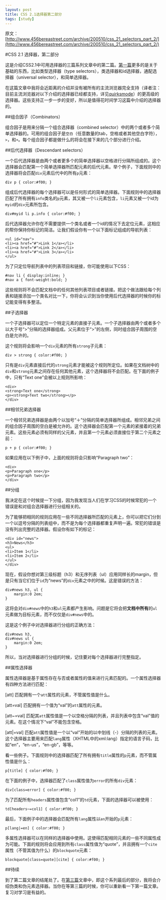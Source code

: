 ```yaml
---
layout: post
title: CSS 2.1选择器第二部分
tags: [study]
---
```


原文：[http://www.456bereastreet.com/archive/200510/css_21_selectors_part_2/](http://www.456bereastreet.com/archive/200510/css_21_selectors_part_2/)

#CSS 2.1 选择器，第二部分

这是介绍CSS2.1中可用选择器的三篇系列文章中的第二篇。[第一篇](/css-21-selectors-part-1.html)更多的是关于基础的东西，比如类型选择器（type selectors），类选择器和id选择器，通配选择器（universal selector），和简单选择器。

在这篇文章中我将会近距离的介绍并没有被所有的主流浏览器完全支持（译者注：目前主流浏览器对以下介绍的选择器已经都支持，详见[quirksmode](http://www.quirksmode.org/css/selectors/)）的更高级的选择器。这些支持正一步一步的变好，所以是值得花时间学习这篇中介绍的选择器的。

##组合因子（Combinators）

组合因子是用来分隔一个组合选择器（combined selector）中的两个或者多个简单选择器的。可用的组合因子是`空白`（任意数量的tab，空格或者其他空白字符），`>`，和`+`。每个组合因子都是做什么的将会在接下来的几个部分进行介绍。

##后代选择器（Descendant selectors）

一个后代选择器是由两个或者更多个的简单选择器以空格进行分隔所组成的。这个选择器会匹配第一个简单选择器所匹配元素的后代元素。举个例子，下面规则中的选择器将会匹配`div`元素后代中的所有`p`元素：

	div p { color:#f00; }

组成后代选择器的每个选择器可以是任何形式的简单选择器。下面规则中的选择器匹配了所有拥有`info`类名的`p`元素，其又被一个`li`元素包含，`li`元素又被一个id为`myid`的`div`元素所包含。

	div#myid li p.info { color:#f00; }

后代选择器允许你在不需要提供一个类名或者一个id的情况下去定位元素，这相应的帮你保持你标记的简洁。让我们假设你有一个以下面标记组成的导航列表：

	<ul id="nav">
	<li><a href="#">Link 1</a></li>
	<li><a href="#">Link 2</a></li>
	<li><a href="#">Link 3</a></li>
	</ul>
	
为了只定位导航列表中的列表项目和链接，你可能使用以下CSS：

	#nav li { display:inline; }
	#nav a { font-weight:bold; }

这些规则将不会匹配文档中的任何其他列表项目或者链接。把这个做法跟给每个列表和链接添加一个类名对比一下，你将会认识到当你使用后代选择器的时候你的标记能变得有多整洁。

##子选择器

一个子选择器可以定位一个特定元素的直接子元素。一个子选择器由两个或者多个以大于号“>”分隔的选择器组成。父元素位于“>”的左侧，同时组合因子周围的空白是允许的。

这个规则将会影响一个`div`元素的所有`strong`子元素：

	div > strong { color:#f00; }

只有是`div`元素直接后代的`strong`元素才能被这个规则所定位。如果在文档树中的`div`和`strong`元素之间存在任何其他元素，这个选择器将不会匹配。在下面的例子中，只有“Text one”会被以上规则所影响：

	<div>
	<strong>Text one</strong>
	<p><strong>Text two</strong></p>
	</div>

##相邻兄弟选择器

一个相邻兄弟选择器是由两个以加号“＋”分隔的简单选择器所组成。相邻兄弟之间的组合因子周围的空白是被允许的。这个选择器会匹配第一个元素的紧接着的兄弟元素。这些元素必须有同样的父元素，并且第一个元素必须直接位于第二个元素之前：

	p + p { color:#f00; }

如果应用在以下例子中，上面的规则将会只影响“Paragraph two”：

	<div>
	<p>Paragraph one</p>
	<p>Paragraph two</p>
	</div>

##分组

我决定在这个时候提一下分组，因为我发现当人们在学习CSS的时候常犯的一个错误是和对组合选择器进行分组相关的。

为了能够把相同的规则应用在一些不同选择器所匹配的元素上，你可以把它们分到一个以逗号分隔的列表组中，而不是为每个选择器都重复声明一遍。常犯的错误是没有列出完整的选择器。假设你有如下的标记：

	<div id="news">
	<h3>News</h3>
	<ul>
	<li>Item 1</li>
	<li>Item 2</li>
	</ul>
	</div>

现在，假设你想对第三级标题（h3）和无序列表（ul）应用同样长的margin，但是只有当它们位于`id`为“news”的`div`元素之中的时候。这是错误的方法：

	div#news h3, ul {
		margin:0 2em;
	}

这将会对`div#news`中的`h3`和`ul`元素都产生影响。问题是它将会把**文档中所有**的`ul`元素做为目标元素，而不仅仅是`div#news`中的。

这是这个例子中对选择器进行分组的正确方法：

	div#news h3,
	div#news ul {
		margin:0 2em;
	}

所以，当对选择器进行分组的时候，记住要对每个选择器进行完整指定。

##属性选择器

属性选择器是基于属性存在与否或者属性的值来进行元素匹配的。一个属性选择器有四种方法进行匹配：

[att]
匹配拥有一个`att`属性的元素，不管属性值是什么。

[att=val]
匹配拥有一个值为“val”的`att`属性的元素。

[att~=val]
匹配其`att`属性值是一个以空格分隔的列表，并且列表中包含“val”值的元素。在这个情况下“val”不能包含空格。

[att|=val]
匹配`att`属性值是一个以“val”开始的以中划线（-）分隔的列表的元素。这个选择器主要用来匹配`lang`属性（XHTML中的xml:lang）指定的语言子码，比如“en”，“en-us”，“en-gb”，等等。

看一些例子。下面规则中的选择器匹配了所有拥有`title`属性的`p`元素，而不管属性值是什么：

	p[title] { color:#f00; }

在下面的例子中，选择器匹配了`class`属性值为`error`的所有`div`元素：

	div[class=error] { color:#f00; }

为了匹配所有`headers`属性值包含“col1”的`td`元素，下面的选择器可以被使用：

	td[headers~=col1] { color:#f00; }
	
最后，下面例子中的选择器会匹配所有`lang`属性以`en`开始的`p`元素：

	p[lang|=en] { color:#f00; }

多属性选择器可以在同样的选择器中使用。这使得匹配相同元素的一些不同属性成为可能。下面的规则将会应用到所有`class`属性值为“quote”，并且拥有一个`cite`属性（不管其值为什么）的`blockquote`元素：

	blockquote[class=quote][cite] { color:#f00; }

##待续

到了第二篇文章的结尾处了。在[第三篇](/css-21-selectors-part-3.html)文章中，即这个系列最后的部分，我将会介绍伪类和伪元素选择器。当你在等第三篇的时候，你可以重新看一下第一篇文章。复习对学习是有益的。